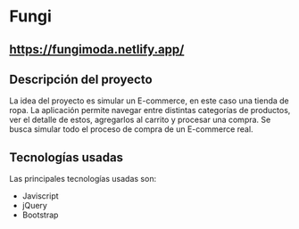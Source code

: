 # Fungi

## https://fungimoda.netlify.app/

## Descripción del proyecto

La idea del proyecto es simular un E-commerce, en este caso una tienda de ropa. La aplicación permite navegar entre distintas categorías de productos, ver el detalle de estos, agregarlos al carrito y procesar una compra. Se busca simular todo el proceso de compra de un E-commerce real.

## Tecnologías usadas

Las principales tecnologías usadas son:

- Javiscript
- jQuery
- Bootstrap
